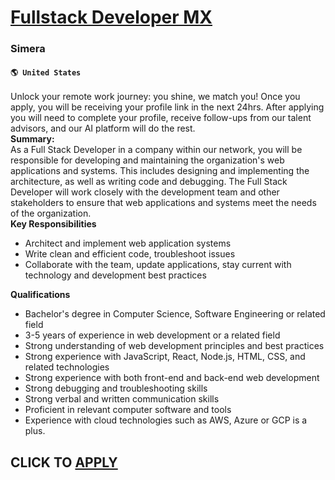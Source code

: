 # [Fullstack Developer MX](https://www.remotewlb.com/apply/fullstack-developer-mx)  
### Simera  
#### `🌎 United States`  
Unlock your remote work journey: you shine, we match you! Once you apply, you will be receiving your profile link in the next 24hrs. After applying you will need to complete your profile, receive follow-ups from our talent advisors, and our AI platform will do the rest.  
**Summary:**  
As a Full Stack Developer in a company within our network, you will be responsible for developing and maintaining the organization's web applications and systems. This includes designing and implementing the architecture, as well as writing code and debugging. The Full Stack Developer will work closely with the development team and other stakeholders to ensure that web applications and systems meet the needs of the organization.  
 **Key Responsibilities**  

  * Architect and implement web application systems
  * Write clean and efficient code, troubleshoot issues
  * Collaborate with the team, update applications, stay current with technology and development best practices

  
**Qualifications**  

  * Bachelor's degree in Computer Science, Software Engineering or related field
  * 3-5 years of experience in web development or a related field
  * Strong understanding of web development principles and best practices
  * Strong experience with JavaScript, React, Node.js, HTML, CSS, and related technologies
  * Strong experience with both front-end and back-end web development
  * Strong debugging and troubleshooting skills
  * Strong verbal and written communication skills
  * Proficient in relevant computer software and tools
  * Experience with cloud technologies such as AWS, Azure or GCP is a plus.

  
## CLICK TO [APPLY](https://www.remotewlb.com/apply/fullstack-developer-mx)

